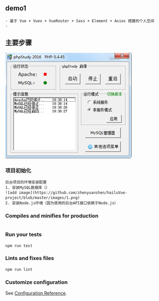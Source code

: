 ## demo1
```
- 基于 Vue + Vuex + VueRouter + Sass + Element + Axios 搭建的个人空间
- 
```
## 主要步骤
![image](https://github.com/zhenyuanshen/hailuVue-project/blob/master/images/1.png)
### 项目初始化
```
后台项目的环境安装配置
1. 安装MySQL数据库（）
![add image](https://github.com/zhenyuanshen/hailuVue-project/blob/master/images/1.png)
2. 安装Node.js环境（因为使用的后台API接口依赖于Node.js）
```

### Compiles and minifies for production
```
```

### Run your tests
```
npm run test
```

### Lints and fixes files
```
npm run lint
```

### Customize configuration
See [Configuration Reference](https://cli.vuejs.org/config/).

